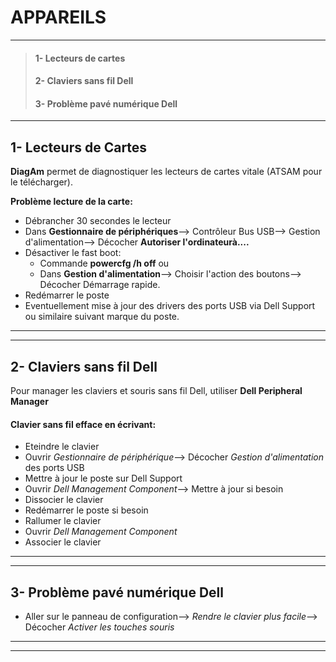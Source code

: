 # **APPAREILS**
________

>#### 1- Lecteurs de cartes
>#### 2- Claviers sans fil Dell
>#### 3- Problème pavé numérique Dell
___________________

## **1- Lecteurs de Cartes**

**DiagAm** permet de diagnostiquer les lecteurs de cartes vitale (ATSAM pour le télécharger).  

**Problème lecture de la carte:**  
- Débrancher 30 secondes le lecteur
- Dans **Gestionnaire de périphériques**--> Contrôleur Bus USB--> Gestion d'alimentation--> Décocher **Autoriser l'ordinateurà....**
- Désactiver le fast boot:
    - Commande **powercfg /h off**
      ou
    - Dans **Gestion d'alimentation**--> Choisir l'action des boutons--> Décocher Démarrage rapide.
- Redémarrer le poste
- Eventuellement mise à jour des drivers des ports USB via Dell Support ou similaire suivant marque du poste.

_________
_________

## **2- Claviers sans fil Dell**
Pour manager les claviers et souris sans fil Dell, utiliser **Dell Peripheral Manager**
#### Clavier sans fil efface en écrivant:
- Eteindre le clavier
- Ouvrir _Gestionnaire de périphérique_--> Décocher _Gestion d'alimentation_ des ports USB
- Mettre à jour le poste sur Dell Support
- Ouvrir _Dell Management Component_--> Mettre à jour si besoin
- Dissocier le clavier
- Redémarrer le poste si besoin
- Rallumer le clavier
- Ouvrir _Dell Management Component_
- Associer le clavier

_________
_________

## **3- Problème pavé numérique Dell**
- Aller sur le panneau de configuration--> _Rendre le clavier plus facile_--> Décocher _Activer les touches souris_
_______
_______

